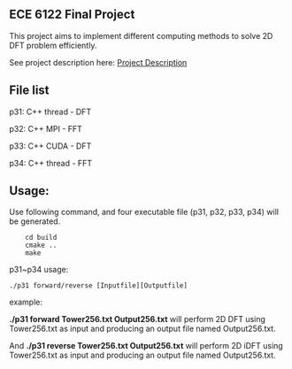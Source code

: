 ## ECE 6122 Final Project

This project aims to implement different computing methods to solve 2D DFT problem efficiently.

See project description here: [Project Description](./FinalProject.pdf)

## File list
p31: C++ thread - DFT

p32: C++ MPI - FFT

p33: C++ CUDA - DFT

p34: C++ thread - FFT

## Usage:
Use following command, and four executable file (p31, p32, p33, p34) will be generated.
```
	cd build
	cmake ..
	make
```
p31~p34 usage:
```
./p31 forward/reverse [Inputfile][Outputfile]
```
example: 

**./p31 forward Tower256.txt Output256.txt** will perform 2D DFT using Tower256.txt as input and producing an output file named Output256.txt.

And **./p31 reverse Tower256.txt Output256.txt** will perform 2D iDFT using Tower256.txt as input and producing an output file named Output256.txt.
